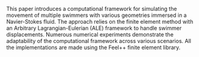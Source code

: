 This paper introduces a computational framework for simulating the movement of multiple swimmers with various geometries immersed in a Navier-Stokes fluid. 
The approach relies on the finite element method with an Arbitrary Lagrangian-Eulerian (ALE) framework to handle swimmer displacements. 
Numerous numerical experiments demonstrate the adaptability of the computational framework across various scenarios.
All the implementations are made using the Feel++ finite element library.
